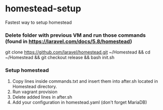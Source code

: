 # homestead-setup
Fastest way to setup homestead

### Delete folder with previous VM and run those commands (found in https://laravel.com/docs/5.8/homestead)
git clone https://github.com/laravel/homestead.git ~/Homestead &&
cd ~/Homestead &&
git checkout release &&
bash init.sh

### Setup homestead
1. Copy lines inside commands.txt and insert them into after.sh located in Homestead directory.
2. Run vagrant provision
3. Delete added lines in after.sh
4. Add your configuration in homestead.yaml (don't forget MariaDB)
